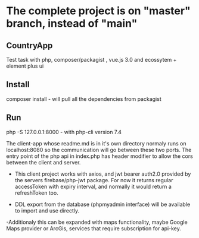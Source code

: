 # The complete project is on "master" branch, instead of "main"

## CountryApp
Test task with php, composer/packagist , vue.js 3.0 and ecossytem + element plus ui 

## Install
composer install - will pull all the dependencies from packagist

## Run
php -S 127.0.0.1:8000  - with php-cli version 7.4 

The client-app whose readme.md is in it's own directory normaly runs on localhost:8080 so the communication will go between these two ports. The entry point of the php api in index.php has header modifier to allow the cors between the client and server. 

- This client project works with axios, and jwt bearer auth2.0 provided by the servers firebase/php-jwt package. For now it returns regular accessToken with expiry interval, and normally it would return a refreshToken too. 

- DDL export from the database (phpmyadmin interface) will be available to import and use directly. 

-Additionaly this can be expanded with maps functionality, maybe Google Maps provider or ArcGis, services that require subscription for api-key.
